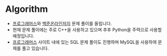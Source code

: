 # Algorithm
- [프로그래머스](https://school.programmers.co.kr, "Programmers link")와 [백준온라인저지](https://www.acmicpc.net, "Baekjoon link") 문제 풀이를 올립니다.
- 현재 문제 풀이에는 주로 C++을 사용하고 있으며 추후 Python을 주력으로 사용할 예정입니다.
- [프로그래머스](https://school.programmers.co.kr/learn/challenges?tab=sql_practice_kit, "Programmers SQL link") 사이트 내에 있는 SQL 문제 풀이도 진행하며 MySQL을 사용하여 문제를 풀고 있습니다.
